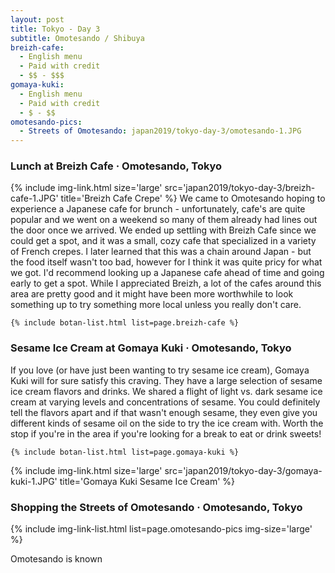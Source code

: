 ```yaml
---
layout: post
title: Tokyo - Day 3
subtitle: Omotesando / Shibuya
breizh-cafe:
  - English menu
  - Paid with credit
  - $$ - $$$
gomaya-kuki:
  - English menu
  - Paid with credit
  - $ - $$
omotesando-pics:
  - Streets of Omotesando: japan2019/tokyo-day-3/omotesando-1.JPG
---
```


### Lunch at Breizh Cafe · Omotesando, Tokyo

<columns>
  <twocolumn class="left">
    {% include img-link.html size='large' src='japan2019/tokyo-day-3/breizh-cafe-1.JPG' title='Breizh Cafe Crepe' %}
  </twocolumn>
  <twocolumn class="right">
    We came to Omotesando hoping to experience a Japanese cafe for brunch - unfortunately, cafe's are quite popular and we went on a weekend so many of them already had lines out the door once we arrived. We ended up settling with Breizh Cafe since we could get a spot, and it was a small, cozy cafe that specialized in a variety of French crepes. I later learned that this was a chain around Japan - but the food itself wasn't too bad, however for I think it was quite pricy for what we got. I'd recommend looking up a Japanese cafe ahead of time and going early to get a spot. While I appreciated Breizh, a lot of the cafes around this area are pretty good and it might have been more worthwhile to look something up to try something more local unless you really don't care.

    {% include botan-list.html list=page.breizh-cafe %}
  </twocolumn>
</columns>

### Sesame Ice Cream at Gomaya Kuki · Omotesando, Tokyo

<columns>
  <twocolumn class="left">
    If you love (or have just been wanting to try sesame ice cream), Gomaya Kuki will for sure satisfy this craving. They have a large selection of sesame ice cream flavors and drinks. We shared a flight of light vs. dark sesame ice cream at varying levels and concentrations of sesame. You could definitely tell the flavors apart and if that wasn't enough sesame, they even give you different kinds of sesame oil on the side to try the ice cream with. Worth the stop if you're in the area if you're looking for a break to eat or drink sweets!

    {% include botan-list.html list=page.gomaya-kuki %}
  </twocolumn>
  <twocolumn class="right">
    {% include img-link.html size='large' src='japan2019/tokyo-day-3/gomaya-kuki-1.JPG' title='Gomaya Kuki Sesame Ice Cream' %}
  </twocolumn>
</columns>

### Shopping the Streets of Omotesando · Omotesando, Tokyo

{% include img-link-list.html list=page.omotesando-pics img-size='large' %}

Omotesando is known 
